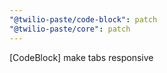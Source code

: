 ```yaml
---
"@twilio-paste/code-block": patch
"@twilio-paste/core": patch
---
```


[CodeBlock] make tabs responsive
